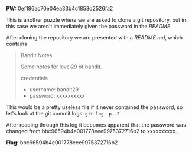 **PW:** 0ef186ac70e04ea33b4c1853d2526fa2

This is another puzzle where we are asked to clone a git repository, but in this case we aren't immediately given the password in the *README*

After cloning the repository we are presented with a *README.md*, which contains

>Bandit Notes
>
>Some notes for level29 of bandit.
>
>credentials
>
>- username: bandit29
>- password: xxxxxxxxxx

This would be a pretty useless file if it never contained the password, so let's look at the git commit logs: `git log -p -2`

After reading through this log it becomes apparent that the password was changed from bbc96594b4e001778eee9975372716b2 to xxxxxxxxxx.

**Flag:** bbc96594b4e001778eee9975372716b2
